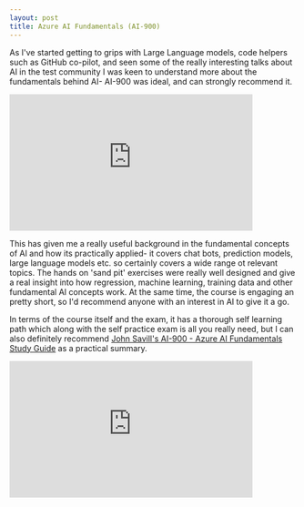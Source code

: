 ```yaml
---
layout: post
title: Azure AI Fundamentals (AI-900)
---
```


As I've started getting to grips with Large Language models, code helpers such as GitHub co-pilot, and seen some of the really interesting talks about AI in the test community I was keen to understand more about the fundamentals behind AI- AI-900 was ideal, and can strongly recommend it.

<iframe width="427" height="240" src="https://learn.microsoft.com/en-us/credentials/certifications/exams/ai-900/](https://learn.microsoft.com/en-us/credentials/certifications/azure-ai-fundamentals/?practice-assessment-type=certification)" title="AI-900 Azure AI Fundamentals" frameborder="0" allow="accelerometer; autoplay; clipboard-write; encrypted-media; gyroscope; picture-in-picture; web-share" referrerpolicy="strict-origin-when-cross-origin" allowfullscreen></iframe>

This has given me a really useful background in the fundamental concepts of AI and how its practically applied- it covers chat bots, prediction models, large language models etc. so certainly covers a wide range ot relevant topics. The hands on 'sand pit' exercises were really well designed and give a real insight into how regression, machine learning, training data and other fundamental AI concepts work. At the same time, the course is engaging an pretty short, so I'd recommend anyone with an interest in AI to give it a go.

In terms of the course itself and the exam, it has a thorough self learning path which along with the self practice exam is all you really need, but I can also definitely recommend [John Savill's AI-900 - Azure AI Fundamentals Study Guide](https://www.youtube.com/watch?v=E9aarWMLJw0) as a practical summary.

<iframe width="427" height="240" src="https://www.youtube.com/watch?v=E9aarWMLJw0" title="AI-900 Azure AI Fundamentals" frameborder="0" allow="accelerometer; autoplay; clipboard-write; encrypted-media; gyroscope; picture-in-picture; web-share" referrerpolicy="strict-origin-when-cross-origin" allowfullscreen></iframe>

